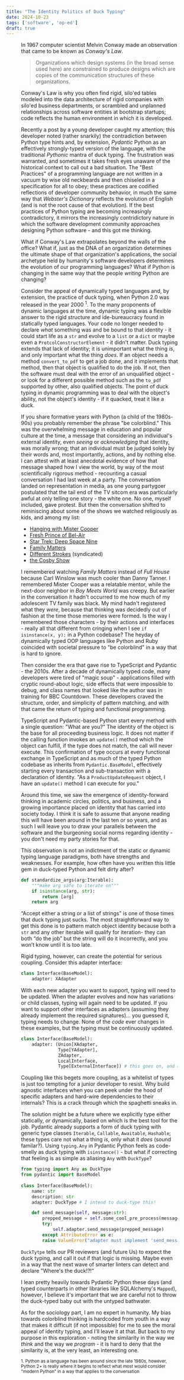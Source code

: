 ```yaml
---
title: "The Identity Politics of Duck Typing"
date: 2024-10-23
tags: ['software', 'op-ed']
draft: true
---
```

<figure>
	<img src

In 1967 computer scientist Melvin Conway made an observation that came to be known as _Conway's Law_.

> Organizations which design systems (in the broad sense used here) are constrained to produce designs which are copies of the communication structures of these organizations.

Conway's Law is why you often find rigid, silo'ed tables modeled into the data architecture of rigid companies with silo'ed business departments, or scrambled and unplanned relationships across software entities at bootstrap startups; code reflects the human environment in which it is developed.

Recently a post by a young developer caught my attention; this developer noted (rather snarkily) the contradiction between Python type hints and, by extension, _Pydantic_ Python as an effectively strongly-typed version of the language, with the traditional _Pythonic_ mantra of duck typing. The frustration was warranted, and sometimes it takes fresh eyes unaware of the historical context to call out a bad situation. The "Best Practices" of a programming language are not written in a vacuum by wise old neckbeards and then chiseled in a specification for all to obey; these practices are codified reflections of developer community behavior, in much the same way that _Webster's Dictionary_ reflects the evolution of English (and is not the root cause of that evolution). If the best practices of Python typing are becoming increasingly contradictory, it mirrors the increasingly contridictory nature in which the software development community approaches designing Python software - and this got me thinking.

What if Conway's Law extrapolates beyond the walls of the office? What if, just as the DNA of an organization determines the ultimate shape of that organization's applications, the social archetype held by humanity's software developers determines the evolution of our programming languages? What if Python is changing in the same way that the people _writing_ Python are changing?

Consider the appeal of dynamically typed languages and, by extension, the practice of duck typing, when Python 2.0 was released in the year 2000 <sup>1</sup>.
To the many proponents of dynamic languages at the time, dynamic typing was a flexible answer to the rigid structure and ide-bureaucracy found in statically typed languages. Your code no longer needed to declare _what_ something was and be bound to that identity - it could start life as a `str` and evolve to a `list` or a `dict` or maybe even a `ProtcolConstructorElement` - it didn't matter. Duck typing extends that lack of identity; it is unimportant what the thing _is_, and only important what the thing _does_. If an object needs a method `convert_to_pdf` to get a job done, and it implements that method, then that object is qualified to do the job. If not, then the software must deal with the error of an unqualified object - or look for a different possible method such as the `to_pdf` supported by other, also qualified objects. The point of duck typing in dynamic programming was to deal with the object's ability, not the object's identity - if it quacked, treat it like a duck.

If you share formative years with Python (a child of the 1980s-90s) you probably remember the phrase "be colorblind." This was the overwhelming message in education and popular culture at the time, a message that considering an individual's external identity, even _seeing_ or _acknowledging_ that identity, was morally wrong; that an individual must be judged solely by their words and, most importantly, actions, and by nothing else. I can attest with at least anecdotal evidence of how that message shaped how I view the world, by way of the most scientifically rigorous method - recounting a casual conversation I had last week at a party. The conversation landed on representation in media, as one young partygoer postulated that the tail end of the TV sitcom era was particularly awful at only telling one story - the white one. No one, myself included, gave protest. But then the conversation shifted to reminiscing about some of the shows we watched religiously as kids, and among my list:

* [Hanging with Mister Cooper](https://www.imdb.com/title/tt0103435/)
* [Fresh Prince of Bel-Air](https://www.imdb.com/title/tt0098800/)
* [Star Trek: Deep Space Nine](https://www.imdb.com/title/tt0106145/)
* [Family Matters](https://www.imdb.com/title/tt0096579/)
* [Different Strokes](https://www.imdb.com/title/tt0077003/) (syndicated)
* [the Cosby Show](https://www.imdb.com/title/tt0086687/)

I remembered watching _Family Matters_ instead of _Full House_ because Carl Winslow was much cooler than Danny Tanner. I remembered Mister Cooper was a relatable mentor, while the next-door neighbor in _Boy Meets World_ was creepy. But earlier in the conversation it hadn't occurred to me how much of my adolescent TV family was black. My mind hadn't registered what they _were_, because that thinking was decidedly out of fashion at the time those memories were formed. Is the way I remembered those characters - by their actions and interfaces - really all that different from cringing when I see `if isinstance(x, y):` in a Python codebase? The heyday of dynamically typed OOP languages like Python and Ruby coincided with societal pressure to "be colorblind" in a way that is hard to ignore.

Then consider the era that gave rise to TypeScript and Pydantic - the 2010s. After a decade of dynamically typed code, many developers were tired of "magic soup" - applications filled with cryptic round-about logic, side effects that were impossible to debug, and class names that looked like the author was in training for BBC Countdown. These developers craved the structure, order, and simplicity of pattern matching, and with that came the return of typing and functional programming.

TypeScript and Pydantic-based Python start every method with a single question: "What are you?" The identity of the object is the base for all proceeding business logic. It does not matter if the calling function invokes an `update()` method which the object can fulfill, if the type does not match, the call will never execute. This confirmation of type occurs at every functional exchange in TypeScript and as much of the typed Python codebase as inherits from `Pydantic.BaseModel`, effectively starting every transaction and sub-transaction with a declaration of identity. "As a `ProductUpdateRequest` object, I have an `update()` method I can execute for you."

Around this time, we saw the emergence of identity-forward thinking in academic circles, politics, and business, and a growing importance placed on identity that has carried into society today. I think it is safe to assume that anyone reading this will have been around in the last ten or so years, and as such I will leave you to draw your parallels between the software and the burgeoning social norms regarding identity - you don't need my party stories for that.

This observation is not an indictment of the static or dynamic typing language paradigms, both have strengths and weaknesses. For example, how often have you written this little gem in duck-typed Python and felt dirty after?

```python
def standardize_args(arg:Iterable):
	"""make arg safe to iterate on"""
	if isinstance(arg, str):
		return [arg]	
	return arg
```
“Accept either a string or a list of strings” is one of those times that duck typing just sucks. The most straightforward way to get this done is to pattern match object identity because both a `str` and any other iterable will qualify for iteration- they can both “do the job” but the string will do it incorrectly, and you won’t know until it is too late.

Rigid typing, however, can create the potential for serious coupling. Consider this adapter interface:

```python
class Interface(BaseModel):
	adapter: XAdapter
```
With each new adapter you want to support, typing will need to be updated. When the adapter evolves and now has variations or child classes, typing will again need to be updated. If you want to support other interfaces as adapters (assuming they already implement the required signatures)… you guessed it, typing needs to change. None of the _code_ ever changes in these examples, but the typing must be continuously updated.

```python
class Interface(BaseModel):
	adapter: (Union[XAdapter, 
			  Type[YAdapter], 
			  ZAdapter, 
			  LocalInterface,
			  Type[ExternalInterface]) # this goes on, and on, and on...
```
Coupling like this begets more coupling, as a whitelist of types is just too tempting for a junior developer to resist. Why build agnostic interfaces when you can peek under the hood of specific adapters and hard-wire dependencies to their internals? This is a crack through which the spaghetti sneaks in.

The solution might be a future where we explicitly type either statically, _or_ dynamically, based on which is the best tool for the job. Pydantic already supports a form of duck typing with generic type classes `Iterable`, `Callable`, `Awaitable`, `Hashable`; these types care not what a thing _is_, only what it _does_ (sound familar?). Using `typing.Any` in Pydantic Python feels as code-smelly as duck typing with `isinstance()` - but what if correcting that feeling is as simple as aliasing `Any` with `DuckType`?

```python
from typing import Any as DuckType
from pydantic import BaseModel 
 
class Interface(BaseModel):
	name: str
	description: str
	adapter: DuckType # I intend to duck-type this!

	def send_message(self, message:str):
		prepped_message = self.some_cool_pre_process(message)
		try:
			self.adapter.send_message(prepped_message)
		except AttributeError as e:
		raise ValueError("adapter must implement 'send_message', not implemented in adapter %s", self.adapter) from e
```

`DuckTytpe` tells our PR reviewers (and future Us) to expect the duck typing, and call it out if that logic is missing. Maybe even in a way that the next wave of smarter linters can detect and declare "Where's the duck!?!"

I lean pretty heavily towards Pydantic Python these days (and typed counterparts in other libraries like SQLAlchemy's `Mapped`), however, I believe it's important that we are careful not to throw the duck-typed baby out with the untyped bathwater.

As for the sociology part, I am no expert in humanity. My bias towards colorblind thinking is hardcoded from youth in a way that makes it difficult (if not impossible) for me to see the moral appeal of identity typing, and I'll leave it at that. But back to my purpose in this exploration - noting the similarity in the way we _think_ and the way we _program_ - it is hard to deny that the similarity is, at the very least, an interesting one.

<sub>1. Python as a language has been around since the late 1980s, however, Python 2+ is really where it begins to reflect what most would consider "modern Python" in a way that applies to the conversation</sub>
<!--stackedit_data:
eyJoaXN0b3J5IjpbLTE2OTQwODU1MTAsMTI2OTM5Njg4NSwtNT
QwMjkzMTk2LDExODc1MTc4MTUsLTEzMTI3MTg5OTcsNjI3OTQ5
NjM2LDU5NzE4NzQxMiwtMTc2NDc1NDMwMiwxOTE3MzY0Mjc0LC
03NDU5OTczODYsLTY0NjU3MDQ4MywxOTExMTU4OTM3LC00NzE5
ODU2NDMsNDM3MzQzMDYxLC0zOTk3MjQ0MzMsLTExNTY4NzQwNz
AsLTEzNDg4ODUyMDQsLTIxNzU2NzY1NCwxNzMyOTcwMDU0LDIw
MTY2MTIyNTRdfQ==
-->